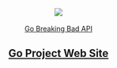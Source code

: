 <div align="center">
  <img src="https://media2.giphy.com/media/aNkKabft4Rs5y/giphy.gif?cid=ecf05e47jztwv1atjwo89srzy38jr4efk2nzhebtqh51i1bt&rid=giphy.gif&ct=g">
  <br/><br/>
  <a href="https://breakingbadapi.com/">Go Breaking Bad API</a> <br/>
  
  <a href="https://berkay-breaking-bad.netlify.app/"><h2>Go Project Web Site</h2></a>
</div>
